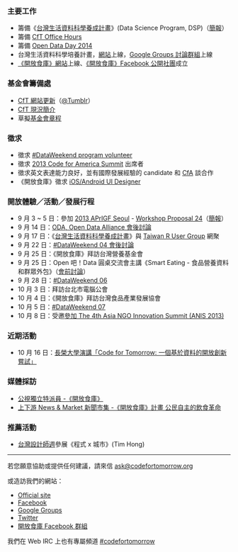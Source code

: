 ### 主要工作
- 籌備《[台灣生活資料科學養成計畫][1]》(Data Science Program, DSP)（[簡報][2]）
- 籌備 [CfT Office Hours][4]
- 籌備 [Open Data Day 2014][5]
- 台灣生活資料科學培養計畫，[網站][3]上線，[Google Groups 討論群組][15]上線
- [《開放食庫》網站][9]上線、[《開放食庫》Facebook 公開社團][10]成立

### 基金會籌備處
- [CfT 網站更新][6]（[@Tumblr][7]）
- [CfT 現況簡介][8]
- 草擬[基金會章程][11]

### 徵求
- 徵求 [#DataWeekend program volunteer][12]
- 徵求 [2013 Code for America Summit][13] 出席者
- 徵求英文表達能力良好，並有國際發展經驗的 candidate 和 [CfA][14] 談合作
- 《開放食庫》徵求 [iOS/Android UI Designer][16]

### 開放體驗／活動／發展行程
- 9 月 3 ~ 5 日：參加 [2013 APrIGF Seoul][18] - [Workshop Proposal 24][19]（[簡報][20]）
- 9 月 14 日：[ODA, Open Data Alliance 會後討論][21]
- 9 月 17 日：《[台灣生活資料科學養成計畫][24]》與 [Taiwan R User Group][25] 網聚
- 9 月 22 日：[#DataWeekend 04 會後討論][17]
- 9 月 25 日：《開放食庫》拜訪台灣營養基金會
- 9 月 25 日：Open 吧！Data 圓桌交流會主講《Smart Eating - 食品營養資料和群眾外包》（[會前討論][22]）
- 9 月 28 日：[#DataWeekend 06][23]
- 10 月 3 日：拜訪台北市電腦公會
- 10 月 4 日：《開放食庫》拜訪台灣食品產業發展協會
- 10 月 5 日：[#DataWeekend 07][26]
- 10 月 8 日：受邀[參加 The 4th Asia NGO Innovation Summit (ANIS 2013)][27]

### 近期活動
- 10 月 16 日：[長榮大學演講「Code for Tomorrow: 一個基於資料的開放創新嘗試」](http://career02.cjcu.edu.tw/dream2/signin.asp?id=%7bF63BE176-56D1-47E5-9241-F16E39BACBE2%7d)

### 媒體採訪
- [公視獨立特派員 -《開放食庫》][28]
- [上下游 News & Market 新聞市集 -《開放食庫》計畫 公民自主的飲食革命][29]

### 推薦活動
- [台灣設計師週][30]參展《程式 x 城市》(Tim Hong)

---

若您願意協助或提供任何建議，請來信 ask@codefortomorrow.org

或造訪我們的網站：

- [Official site][31]
- [Facebook][32]
- [Google Groups][33]
- [Twitter][34]
- [開放食庫 Facebook 群組][10]

我們在 Web IRC 上也有專屬頻道 [#codefortomorrow][35]


  [1]: https://hackpad.com/Data-Science-Program-ssqo2iX6wSh
  [2]: http://www.slideshare.net/fchiangtw/data-weekend-5
  [3]: http://datasci.co/
  [4]: https://groups.google.com/d/msg/codefortomorrow/lKG80myxej8/_X32D4aGT_AJ
  [5]: https://groups.google.com/d/msg/codefortomorrow/7fGFnN-OMSo/VpSgS9Z4eeIJ
  [6]: https://github.com/codefortomorrow/cftdrupal2013
  [7]: http://cft.jimmyhub.net/
  [8]: https://groups.google.com/d/msg/codefortomorrow/-J-dSSw_wVk/n17swWnnYggJ
  [9]: http://food.codefortomorrow.org/
  [10]: https://www.facebook.com/groups/foodopendata/
  [11]: https://groups.google.com/d/msg/codefortomorrow/W67CeRsvcfs/efgFkFmTn2MJ
  [12]: https://groups.google.com/d/msg/codefortomorrow/9dqL5M72ipE/_XvhNmRDfnMJ
  [13]: http://2013cfasummit.eventbrite.com/
  [14]: http://www.codeforamerica.org/
  [15]: https://groups.google.com/forum/#!forum/datascico
  [16]: http://wiki.codefortomorrow.org/foodopendata/blog/2013/09/23/app-ui-designer-wanted/
  [17]: https://groups.google.com/d/msg/codefortomorrow/hY4aJWbm_ps/Mksx4HsmawkJ
  [18]: http://2013.rigf.asia/
  [19]: http://2013.rigf.asia/workshop-proposal-24/
  [20]: http://www.slideshare.net/schee/cft-aprigf2013
  [21]: https://groups.google.com/d/msg/codefortomorrow/pYJzzVlN6zo/IE9WMxYoW2AJ
  [22]: https://hackpad.com/925-ODA--84XE1Q3fQDs
  [23]: http://registrano.com/events/dataweekend-06
  [24]: https://hackpad.com/Data-Science-Program-ssqo2iX6wSh
  [25]: https://www.facebook.com/Tw.R.User
  [26]: http://registrano.com/events/dataweekend-07/
  [27]: https://groups.google.com/d/msg/codefortomorrow/CBoU1A1GUb4/nGq72dDEQcMJ
  [28]: http://taiwaninnews.blogspot.tw/2013/09/312_11.html
  [29]: http://www.newsmarket.com.tw/blog/39111/
  [30]: http://www.designersweek.tw/3X3_329.html
  [31]: http://codefortomorrow.org/
  [32]: https://www.facebook.com/CodeForTomorrow
  [33]: http://groups.google.com/group/codefortomorrow
  [34]: http://twitter.com/codefortomorrow
  [35]: http://webchat.freenode.net/?channels=codefortomorrow
